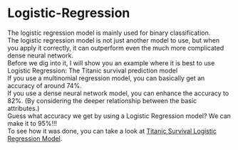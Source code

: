 # Logistic-Regression

The logistic regression model is mainly used for binary classification. <br>
The logistic regression model is not just another model to use, but when you apply it correctly, it can outperform even the much more complicated dense neural network. <br>
Before we dig into it, I will show you an example where it is best to use Logistic Regression: The Titanic survival prediction model <br>
If you use a multinomial regression model, you can basically get an accuracy of around 74%. <br>
If you use a dense neural network model, you can enhance the accuracy to 82%. (By considering the deeper relationship between the basic attributes.) <br>
Guess what accuracy we get by using a Logistic Regression model? We can make it to 95%!!! <br>
To see how it was done, you can take a look at [Titanic Survival Logistic Regression Model](Logistic_Regression.ipynb). <br>
